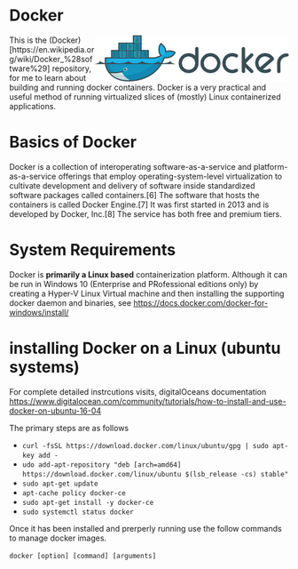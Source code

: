 # Docker

<img align="right" width="350" src="https://github.com/acbrandao/docker/blob/master/src/img/docker.png">
This is the (Docker)[https://en.wikipedia.org/wiki/Docker_%28software%29]  repository, for me to learn about building and running docker containers. Docker is a very practical and useful method of running virtualized slices of (mostly) Linux containerized applications.

# Basics of Docker
Docker is a collection of interoperating software-as-a-service and platform-as-a-service offerings that employ operating-system-level virtualization to cultivate development and delivery of software inside standardized software packages called containers.[6] The software that hosts the containers is called Docker Engine.[7] It was first started in 2013 and is developed by Docker, Inc.[8] The service has both free and premium tiers.

# System Requirements

Docker is **primarily a Linux based** containerization platform. Although it can be run in Windows 10 (Enterprise and PRofessional editions only) by creating a Hyper-V Linux Virtual machine and then installing the supporting docker daemon and binaries, see https://docs.docker.com/docker-for-windows/install/  


# installing Docker on a Linux (ubuntu systems)
For complete detailed instrcutions visits, digitalOceans documentation https://www.digitalocean.com/community/tutorials/how-to-install-and-use-docker-on-ubuntu-16-04

The primary steps are as follows

  * ```curl -fsSL https://download.docker.com/linux/ubuntu/gpg | sudo apt-key add -```
  * ```udo add-apt-repository "deb [arch=amd64] https://download.docker.com/linux/ubuntu $(lsb_release -cs) stable" ```
  * ```sudo apt-get update```
  * ```apt-cache policy docker-ce```
  * ```sudo apt-get install -y docker-ce```
  * ```sudo systemctl status docker```
  
  Once it has been installed and prerperly running use the follow commands to manage docker images.
  
  ```docker [option] [command] [arguments]```
  
  
